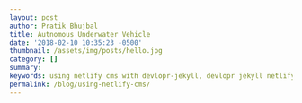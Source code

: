 ```yaml
---
layout: post
author: Pratik Bhujbal
title: Autnomous Underwater Vehicle
date: '2018-02-10 10:35:23 -0500'
thumbnail: /assets/img/posts/hello.jpg
category: []
summary: 
keywords: using netlify cms with devlopr-jekyll, devlopr jekyll netlify cms, how to use netlify cms
permalink: /blog/using-netlify-cms/
---
```

